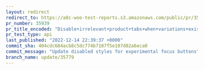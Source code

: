 ```yaml
---
layout: redirect
redirect_to: https://a8c-woo-test-reports.s3.amazonaws.com/public/pr/35939/api/index.html
pr_number: 35939
pr_title_encoded: "Disable+irrelevant+product+tabs+when+variations+exist"
pr_test_type: api
last_published: "2022-12-14 22:39:37 +0000"
commit_sha: 404cdc684acb8c5dc774b7107f5e107d02a6eca0
commit_message: "Update disabled styles for experimental focus buttons"
branch_name: update/35779
---
```

